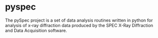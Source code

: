 pyspec
======
The pySpec project is a set of data analysis routines written in python 
for analysis of x-ray diffraction data produced by the SPEC X-Ray 
Diffraction and Data Acquisition software. 
